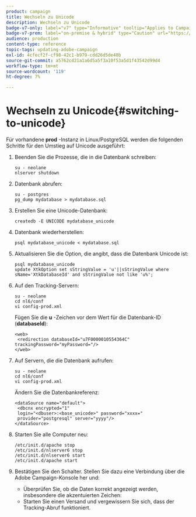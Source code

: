 ```yaml
---
product: campaign
title: Wechseln zu Unicode
description: Wechseln zu Unicode
badge-v7-only: label="v7" type="Informative" tooltip="Applies to Campaign Classic v7 only"
badge-v7-prem: label="on-premise & hybrid" type="Caution" url="https://experienceleague.adobe.com/docs/campaign-classic/using/installing-campaign-classic/architecture-and-hosting-models/hosting-models-lp/hosting-models.html?lang=en" tooltip="Applies to on-premise and hybrid deployments only"
audience: production
content-type: reference
topic-tags: updating-adobe-campaign
exl-id: 4cfecf2f-cf98-42c1-b979-cdd26d5de48b
source-git-commit: a5762cd21a1a6d5a5f3a10f53a5d1f43542d99d4
workflow-type: tm+mt
source-wordcount: '119'
ht-degree: 7%

---
```


# Wechseln zu Unicode{#switching-to-unicode}



Für vorhandene **prod** -Instanz in Linux/PostgreSQL werden die folgenden Schritte für den Umstieg auf Unicode ausgeführt:

1. Beenden Sie die Prozesse, die in die Datenbank schreiben:

   ```
   su - neolane
   nlserver shutdown
   ```

1. Datenbank abrufen:

   ```
   su - postgres
   pg_dump mydatabase > mydatabase.sql
   ```

1. Erstellen Sie eine Unicode-Datenbank:

   ```
   createdb -E UNICODE mydatabase_unicode
   ```

1. Datenbank wiederherstellen:

   ```
   psql mydatabase_unicode < mydatabase.sql
   ```

1. Aktualisieren Sie die Option, die angibt, dass die Datenbank Unicode ist:

   ```
   psql mydatabase_unicode
   update XtkOption set sStringValue = 'u'||sStringValue where sName='XtkDatabaseId' and sStringValue not like 'u%';
   ```

1. Auf den Tracking-Servern:

   ```
   su - neolane
   cd nl6/conf
   vi config-prod.xml
   ```

   Fügen Sie die **u** -Zeichen vor dem Wert für die Datenbank-ID (**databaseId**):

   ```
   <web>
    <redirection databaseId="u7F0000010554364C" trackingPassword="myPassword="/>
   </web>
   ```

1. Auf Servern, die die Datenbank aufrufen:

   ```
   su - neolane
   cd nl6/conf
   vi config-prod.xml
   ```

   Ändern Sie die Datenbankreferenz:

   ```
   <dataSource name="default">
    <dbcnx encrypted="1" 
    login="<dbuser>:<base_unicode>" password="xxxx="
    provider="postgresql" server="yyyy"/>
   </dataSource>
   ```

1. Starten Sie alle Computer neu:

   ```
   /etc/init.d/apache stop
   /etc/init.d/nlserver6 stop
   /etc/init.d/nlserver6 start
   /etc/init.d/apache start
   ```

1. Bestätigen Sie den Schalter. Stellen Sie dazu eine Verbindung über die Adobe Campaign-Konsole her und:

   * Überprüfen Sie, ob die Daten korrekt angezeigt werden, insbesondere die akzentuierten Zeichen:
   * Starten Sie einen Versand und vergewissern Sie sich, dass der Tracking-Abruf funktioniert.
